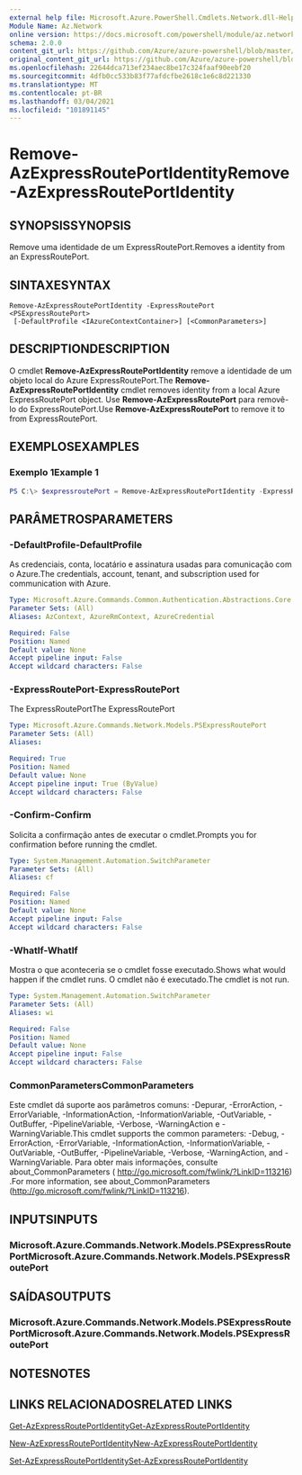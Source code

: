 ```yaml
---
external help file: Microsoft.Azure.PowerShell.Cmdlets.Network.dll-Help.xml
Module Name: Az.Network
online version: https://docs.microsoft.com/powershell/module/az.network/remove-azexpressrouteportidentity
schema: 2.0.0
content_git_url: https://github.com/Azure/azure-powershell/blob/master/src/Network/Network/help/Remove-AzExpressRoutePortIdentity.md
original_content_git_url: https://github.com/Azure/azure-powershell/blob/master/src/Network/Network/help/Remove-AzExpressRoutePortIdentity.md
ms.openlocfilehash: 22644dca713ef234aec8be17c324faaf90eebf20
ms.sourcegitcommit: 4dfb0cc533b83f77afdcfbe2618c1e6c8d221330
ms.translationtype: MT
ms.contentlocale: pt-BR
ms.lasthandoff: 03/04/2021
ms.locfileid: "101891145"
---
```

# <span data-ttu-id="72144-101">Remove-AzExpressRoutePortIdentity</span><span class="sxs-lookup"><span data-stu-id="72144-101">Remove-AzExpressRoutePortIdentity</span></span>

## <span data-ttu-id="72144-102">SYNOPSIS</span><span class="sxs-lookup"><span data-stu-id="72144-102">SYNOPSIS</span></span>
<span data-ttu-id="72144-103">Remove uma identidade de um ExpressRoutePort.</span><span class="sxs-lookup"><span data-stu-id="72144-103">Removes a identity from an ExpressRoutePort.</span></span>

## <span data-ttu-id="72144-104">SINTAXE</span><span class="sxs-lookup"><span data-stu-id="72144-104">SYNTAX</span></span>

```
Remove-AzExpressRoutePortIdentity -ExpressRoutePort <PSExpressRoutePort>
 [-DefaultProfile <IAzureContextContainer>] [<CommonParameters>]
```

## <span data-ttu-id="72144-105">DESCRIPTION</span><span class="sxs-lookup"><span data-stu-id="72144-105">DESCRIPTION</span></span>
<span data-ttu-id="72144-106">O cmdlet **Remove-AzExpressRoutePortIdentity** remove a identidade de um objeto local do Azure ExpressRoutePort.</span><span class="sxs-lookup"><span data-stu-id="72144-106">The **Remove-AzExpressRoutePortIdentity** cmdlet removes identity from a local Azure ExpressRoutePort object.</span></span> <span data-ttu-id="72144-107">Use **Remove-AzExpressRoutePort** para removê-lo do ExpressRoutePort.</span><span class="sxs-lookup"><span data-stu-id="72144-107">Use **Remove-AzExpressRoutePort** to remove it to from ExpressRoutePort.</span></span>

## <span data-ttu-id="72144-108">EXEMPLOS</span><span class="sxs-lookup"><span data-stu-id="72144-108">EXAMPLES</span></span>

### <span data-ttu-id="72144-109">Exemplo 1</span><span class="sxs-lookup"><span data-stu-id="72144-109">Example 1</span></span>
```powershell
PS C:\> $expressroutePort = Remove-AzExpressRoutePortIdentity -ExpressRoutePort $expressroutePort
```

## <span data-ttu-id="72144-110">PARÂMETROS</span><span class="sxs-lookup"><span data-stu-id="72144-110">PARAMETERS</span></span>

### <span data-ttu-id="72144-111">-DefaultProfile</span><span class="sxs-lookup"><span data-stu-id="72144-111">-DefaultProfile</span></span>
<span data-ttu-id="72144-112">As credenciais, conta, locatário e assinatura usadas para comunicação com o Azure.</span><span class="sxs-lookup"><span data-stu-id="72144-112">The credentials, account, tenant, and subscription used for communication with Azure.</span></span>

```yaml
Type: Microsoft.Azure.Commands.Common.Authentication.Abstractions.Core.IAzureContextContainer
Parameter Sets: (All)
Aliases: AzContext, AzureRmContext, AzureCredential

Required: False
Position: Named
Default value: None
Accept pipeline input: False
Accept wildcard characters: False
```

### <span data-ttu-id="72144-113">-ExpressRoutePort</span><span class="sxs-lookup"><span data-stu-id="72144-113">-ExpressRoutePort</span></span>
<span data-ttu-id="72144-114">The ExpressRoutePort</span><span class="sxs-lookup"><span data-stu-id="72144-114">The ExpressRoutePort</span></span>

```yaml
Type: Microsoft.Azure.Commands.Network.Models.PSExpressRoutePort
Parameter Sets: (All)
Aliases:

Required: True
Position: Named
Default value: None
Accept pipeline input: True (ByValue)
Accept wildcard characters: False
```

### <span data-ttu-id="72144-115">-Confirm</span><span class="sxs-lookup"><span data-stu-id="72144-115">-Confirm</span></span>
<span data-ttu-id="72144-116">Solicita a confirmação antes de executar o cmdlet.</span><span class="sxs-lookup"><span data-stu-id="72144-116">Prompts you for confirmation before running the cmdlet.</span></span>

```yaml
Type: System.Management.Automation.SwitchParameter
Parameter Sets: (All)
Aliases: cf

Required: False
Position: Named
Default value: None
Accept pipeline input: False
Accept wildcard characters: False
```

### <span data-ttu-id="72144-117">-WhatIf</span><span class="sxs-lookup"><span data-stu-id="72144-117">-WhatIf</span></span>
<span data-ttu-id="72144-118">Mostra o que aconteceria se o cmdlet fosse executado.</span><span class="sxs-lookup"><span data-stu-id="72144-118">Shows what would happen if the cmdlet runs.</span></span>
<span data-ttu-id="72144-119">O cmdlet não é executado.</span><span class="sxs-lookup"><span data-stu-id="72144-119">The cmdlet is not run.</span></span>

```yaml
Type: System.Management.Automation.SwitchParameter
Parameter Sets: (All)
Aliases: wi

Required: False
Position: Named
Default value: None
Accept pipeline input: False
Accept wildcard characters: False
```

### <span data-ttu-id="72144-120">CommonParameters</span><span class="sxs-lookup"><span data-stu-id="72144-120">CommonParameters</span></span>
<span data-ttu-id="72144-121">Este cmdlet dá suporte aos parâmetros comuns: -Depurar, -ErrorAction, -ErrorVariable, -InformationAction, -InformationVariable, -OutVariable, -OutBuffer, -PipelineVariable, -Verbose, -WarningAction e -WarningVariable.</span><span class="sxs-lookup"><span data-stu-id="72144-121">This cmdlet supports the common parameters: -Debug, -ErrorAction, -ErrorVariable, -InformationAction, -InformationVariable, -OutVariable, -OutBuffer, -PipelineVariable, -Verbose, -WarningAction, and -WarningVariable.</span></span> <span data-ttu-id="72144-122">Para obter mais informações, consulte about_CommonParameters ( http://go.microsoft.com/fwlink/?LinkID=113216) .</span><span class="sxs-lookup"><span data-stu-id="72144-122">For more information, see about_CommonParameters (http://go.microsoft.com/fwlink/?LinkID=113216).</span></span>


## <span data-ttu-id="72144-123">INPUTS</span><span class="sxs-lookup"><span data-stu-id="72144-123">INPUTS</span></span>

### <span data-ttu-id="72144-124">Microsoft.Azure.Commands.Network.Models.PSExpressRoutePort</span><span class="sxs-lookup"><span data-stu-id="72144-124">Microsoft.Azure.Commands.Network.Models.PSExpressRoutePort</span></span>

## <span data-ttu-id="72144-125">SAÍDAS</span><span class="sxs-lookup"><span data-stu-id="72144-125">OUTPUTS</span></span>

### <span data-ttu-id="72144-126">Microsoft.Azure.Commands.Network.Models.PSExpressRoutePort</span><span class="sxs-lookup"><span data-stu-id="72144-126">Microsoft.Azure.Commands.Network.Models.PSExpressRoutePort</span></span>

## <span data-ttu-id="72144-127">NOTES</span><span class="sxs-lookup"><span data-stu-id="72144-127">NOTES</span></span>

## <span data-ttu-id="72144-128">LINKS RELACIONADOS</span><span class="sxs-lookup"><span data-stu-id="72144-128">RELATED LINKS</span></span>
[<span data-ttu-id="72144-129">Get-AzExpressRoutePortIdentity</span><span class="sxs-lookup"><span data-stu-id="72144-129">Get-AzExpressRoutePortIdentity</span></span>](./Get-AzExpressRoutePortIdentity.md)

[<span data-ttu-id="72144-130">New-AzExpressRoutePortIdentity</span><span class="sxs-lookup"><span data-stu-id="72144-130">New-AzExpressRoutePortIdentity</span></span>](./New-AzExpressRoutePortIdentity.md)

[<span data-ttu-id="72144-131">Set-AzExpressRoutePortIdentity</span><span class="sxs-lookup"><span data-stu-id="72144-131">Set-AzExpressRoutePortIdentity</span></span>](./Set-AzExpressRoutePortIdentity.md)
